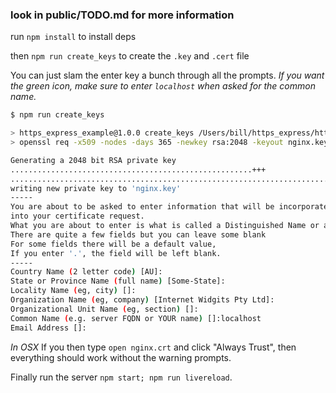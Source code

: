 ### look in public/TODO.md for more information

run `npm install` to install deps

then `npm run create_keys` to create the `.key` and `.cert` file

You can just slam the enter key a bunch through all the prompts.  _If you want the green icon, make sure to enter `localhost` when asked for the
common name._

```bash
$ npm run create_keys

> https_express_example@1.0.0 create_keys /Users/bill/https_express/https_express_example
> openssl req -x509 -nodes -days 365 -newkey rsa:2048 -keyout nginx.key -out nginx.crt

Generating a 2048 bit RSA private key
......................................................+++
.............................................................................+++
writing new private key to 'nginx.key'
-----
You are about to be asked to enter information that will be incorporated
into your certificate request.
What you are about to enter is what is called a Distinguished Name or a DN.
There are quite a few fields but you can leave some blank
For some fields there will be a default value,
If you enter '.', the field will be left blank.
-----
Country Name (2 letter code) [AU]:
State or Province Name (full name) [Some-State]:
Locality Name (eg, city) []:
Organization Name (eg, company) [Internet Widgits Pty Ltd]:
Organizational Unit Name (eg, section) []:
Common Name (e.g. server FQDN or YOUR name) []:localhost
Email Address []:
```

_In OSX_ If you then type `open nginx.crt` and click "Always Trust", then everything should work without the warning prompts.

Finally run the server `npm start; npm run livereload`.
